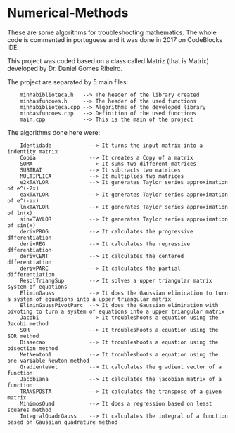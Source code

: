 # Numerical-Methods
These are some algorithms for troubleshooting mathematics.
The whole code is commented in portuguese and it was done in 2017 on CodeBlocks IDE.


This project was coded based on a class called Matriz (that is Matrix) developed by Dr. Daniel Gomes Ribeiro.

The project are separated by 5 main files: 
        
        minhabiblioteca.h   --> The header of the library created
        minhasfuncoes.h     --> The header of the used functions
        minhabiblioteca.cpp --> Algorithms of the developed library
        minhasfuncoes.cpp   --> Definition of the used functions
        main.cpp            --> This is the main of the project
        
The algorithms done here were:

        Identidade            --> It turns the input matrix into a indentity matrix
        Copia                 --> It creates a Copy of a matrix
        SOMA                  --> It sums two different matrices
        SUBTRAI               --> It subtracts two matrices
        MULTIPLICA            --> It multiplies two matrices
        e2xTAYLOR             --> It generates Taylor series approximation of e^(-2x)
        eaxTAYLOR             --> It generates Taylor series approximation of e^(-ax) 
        lnxTAYLOR             --> It generates Taylor series approximation of ln(x)
        sinxTAYLOR            --> It generates Taylor series approximation of sin(x)
        derivPROG             --> It calculates the progressive dfferentiation
        derivREG              --> It calculates the regressive dfferentiation
        derivCENT             --> It calculates the centered dfferentiation
        derivPARC             --> It calculates the partial differentiation
        ResolTriangSup        --> It solves a upper triangular matrix system of equations
        EliminGauss           --> It does the Gaussian elimination to turn a system of equations into a upper triangular matrix
        EliminGaussPivotParc  --> It does the Gaussian elimination with pivoting to turn a system of equations into a upper triangular matrix
        Jacobi                --> It troubleshoots a equation using the Jacobi method
        SOR                   --> It troubleshoots a equation using the SOR method
        Bissecao              --> It troubleshoots a equation using the bisection method
        MetNewton1            --> It troubleshoots a equation using the one variable Newton method
        GradienteVet          --> It calculates the gradient vector of a function
        Jacobiana             --> It calculates the jacobian matrix of a function
        TRANSPOSTA            --> It calculates the transpose of a given matrix
        MinimosQuad           --> It does a regression based on least squares method
        IntegralQuadrGauss    --> It calculates the integral of a function based on Gaussian quadrature method
        
